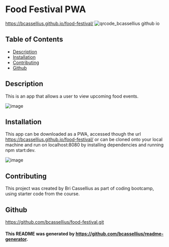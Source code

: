 # Food Festival PWA
https://bcassellius.github.io/food-festival/   ![qrcode_bcassellius github io](https://user-images.githubusercontent.com/83994997/135385293-6ce66e30-5607-489f-b305-dfd5397520a5.png)




## Table of Contents
* [Description](#description)
* [Installation](#installation)
* [Contributing](#contributing)
* [Github](#github)


<a name='description'></a>
## Description
This is an app that allows a user to view upcoming food events.

![image](https://user-images.githubusercontent.com/83994997/135384886-3c28ad34-a07a-4ca8-a222-c5748e907605.png)


<a name='installation'></a>
## Installation
This app can be downloaded as a PWA, accessed though the url https://bcassellius.github.io/food-festival/ or can be cloned onto your local machine and run on localhost:8080 by installing dependencies and running npm start:dev.

![image](https://user-images.githubusercontent.com/83994997/135385062-42d74b6c-04ff-4014-94ae-1e4e1fa7f10a.png)



<a name='contributing'></a>
## Contributing
This project was created by Bri Cassellius as part of coding bootcamp, using starter code from the course.

<a name='github'></a>
## Github
https://github.com/bcassellius/food-festival.git 


#### This README was generated by https://github.com/bcassellius/readme-generator.
  
